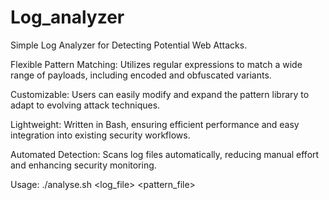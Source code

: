 # Log_analyzer
Simple Log Analyzer for Detecting Potential Web Attacks.

Flexible Pattern Matching: 
  Utilizes regular expressions to match a wide range of payloads, including encoded and obfuscated variants.

Customizable: 
  Users can easily modify and expand the pattern library to adapt to evolving attack techniques.

Lightweight: 
  Written in Bash, ensuring efficient performance and easy integration into existing security workflows.

Automated Detection: 
  Scans log files automatically, reducing manual effort and enhancing security monitoring.

Usage: ./analyse.sh <log_file> <pattern_file>
